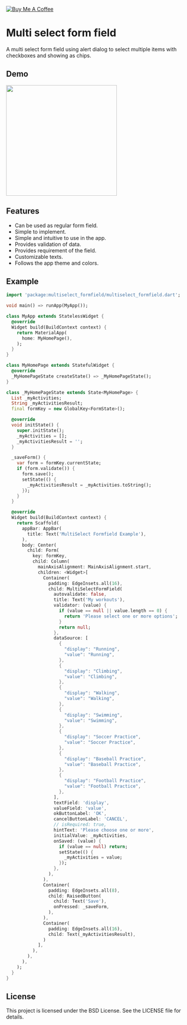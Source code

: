<a href="https://www.buymeacoffee.com/cetorres" target="_blank"><img src="https://img.shields.io/badge/Donate-Buy%20Me%20A%20Coffee-yellow.svg" alt="Buy Me A Coffee" style="height: auto !important;width: auto !important;" ></a>

# Multi select form field

A multi select form field using alert dialog to select multiple items with checkboxes and showing as chips.

## Demo

<img src="https://github.com/cetorres/multiselect_formfield/raw/master/screenshot.gif" width="300" />

## Features

- Can be used as regular form field.
- Simple to implement.
- Simple and intuitive to use in the app.
- Provides validation of data.
- Provides requirement of the field.
- Customizable texts.
- Follows the app theme and colors.

## Example

```dart
import 'package:multiselect_formfield/multiselect_formfield.dart';

void main() => runApp(MyApp());

class MyApp extends StatelessWidget {
  @override
  Widget build(BuildContext context) {
    return MaterialApp(
      home: MyHomePage(),
    );
  }
}

class MyHomePage extends StatefulWidget {
  @override
  _MyHomePageState createState() => _MyHomePageState();
}

class _MyHomePageState extends State<MyHomePage> {
  List _myActivities;
  String _myActivitiesResult;
  final formKey = new GlobalKey<FormState>();

  @override
  void initState() {
    super.initState();
    _myActivities = [];
    _myActivitiesResult = '';
  }

  _saveForm() {
    var form = formKey.currentState;
    if (form.validate()) {
      form.save();
      setState(() {
        _myActivitiesResult = _myActivities.toString();
      });
    }
  }

  @override
  Widget build(BuildContext context) {
    return Scaffold(
      appBar: AppBar(
        title: Text('MultiSelect Formfield Example'),
      ),
      body: Center(
        child: Form(
          key: formKey,
          child: Column(
            mainAxisAlignment: MainAxisAlignment.start,
            children: <Widget>[
              Container(
                padding: EdgeInsets.all(16),
                child: MultiSelectFormField(
                  autovalidate: false,
                  title: Text('My workouts'),
                  validator: (value) {
                    if (value == null || value.length == 0) {
                      return 'Please select one or more options';
                    }
                    return null;
                  },
                  dataSource: [
                    {
                      "display": "Running",
                      "value": "Running",
                    },
                    {
                      "display": "Climbing",
                      "value": "Climbing",
                    },
                    {
                      "display": "Walking",
                      "value": "Walking",
                    },
                    {
                      "display": "Swimming",
                      "value": "Swimming",
                    },
                    {
                      "display": "Soccer Practice",
                      "value": "Soccer Practice",
                    },
                    {
                      "display": "Baseball Practice",
                      "value": "Baseball Practice",
                    },
                    {
                      "display": "Football Practice",
                      "value": "Football Practice",
                    },
                  ],
                  textField: 'display',
                  valueField: 'value',
                  okButtonLabel: 'OK',
                  cancelButtonLabel: 'CANCEL',
                  // isRequired: true,
                  hintText: 'Please choose one or more',
                  initialValue: _myActivities,
                  onSaved: (value) {
                    if (value == null) return;
                    setState(() {
                      _myActivities = value;
                    });
                  },
                ),
              ),
              Container(
                padding: EdgeInsets.all(8),
                child: RaisedButton(
                  child: Text('Save'),
                  onPressed: _saveForm,
                ),
              ),
              Container(
                padding: EdgeInsets.all(16),
                child: Text(_myActivitiesResult),
              )
            ],
          ),
        ),
      ),
    );
  }
}
```

## License

This project is licensed under the BSD License. See the LICENSE file for details.
